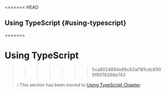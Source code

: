<<<<<<< HEAD
## Using TypeScript {#using-typescript}
=======
# Using TypeScript
>>>>>>> 5ca8024894e86c63af181cdc6900f8076268e743

> ℹ️ This section has been moved to
> [Using TypeScript Chapter](../advanced/typescript.md).
